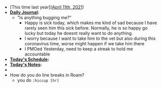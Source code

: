 - [This time last year]([April 11th, 2021](<April 11th, 2021.md>))
- **[Daily Journal](<Daily Journal.md>):**
    - "Is anything bugging me?"
        - Happy is sick today, which makes me kind of sad because I have rarely seen him this sick before. Normally, he is so happy go lucky but today he doesnt really want to do anything.
        - I worry because I want to take him to the vet but also during this coronavirus time, worse might happen if we take him there
        - I PMOed Yesterday, need to keep a streak to hold me accountable
- **[Today's Schedule](<Today's Schedule.md>):**
- **[Today's Notes](<Today's Notes.md>):**
- 
- How do you do line breaks in Roam?
    - you do `:hiccup [hr]`
